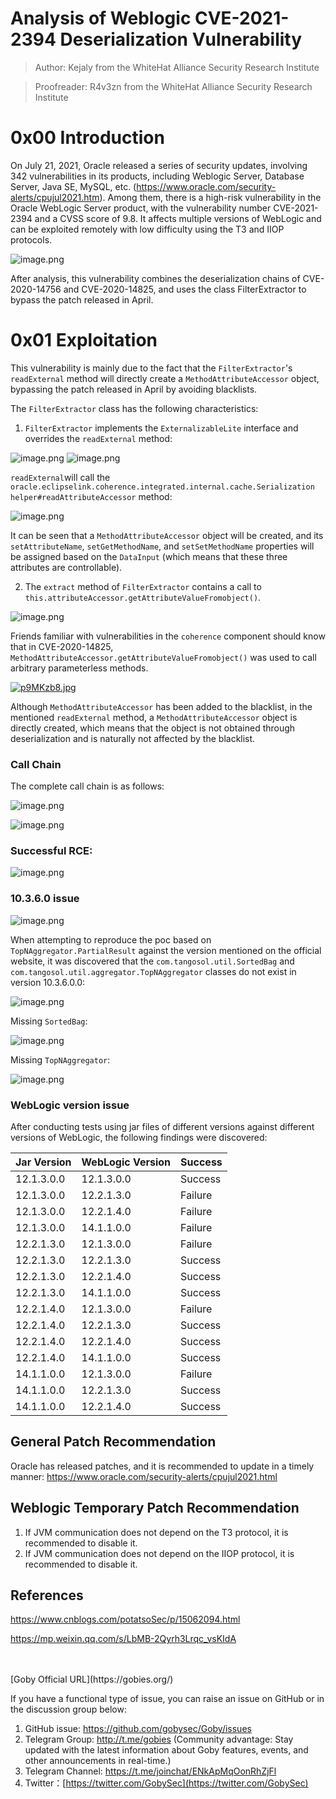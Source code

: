 # Analysis of Weblogic CVE-2021-2394 Deserialization Vulnerability

> Author: Kejaly from the WhiteHat Alliance Security Research Institute

> Proofreader: R4v3zn from the WhiteHat Alliance Security Research Institute



# 0x00 Introduction

On July 21, 2021, Oracle released a series of security updates, involving 342 vulnerabilities in its products, including Weblogic Server, Database Server, Java SE, MySQL, etc. (https://www.oracle.com/security-alerts/cpujul2021.htm). Among them, there is a high-risk vulnerability in the Oracle WebLogic Server product, with the vulnerability number CVE-2021-2394 and a CVSS score of 9.8. It affects multiple versions of WebLogic and can be exploited remotely with low difficulty using the T3 and IIOP protocols.

![image.png](https://nosec.org/avatar/uploads/attach/image/588d7107136814b2d28592ee41997d0f/image.png)

After analysis, this vulnerability combines the deserialization chains of CVE-2020-14756 and CVE-2020-14825, and uses the class FilterExtractor to bypass the patch released in April.



# 0x01 Exploitation

This vulnerability is mainly due to the fact that the `FilterExtractor`'s `readExternal` method will directly create a `MethodAttributeAccessor` object, bypassing the patch released in April by avoiding blacklists.

The `FilterExtractor` class has the following characteristics:

1. `FilterExtractor` implements the `ExternalizableLite` interface and overrides the `readExternal` method:

![image.png](https://nosec.org/avatar/uploads/attach/image/a5ec815429e7047b19abc24d5454bfe1/image.png)
![image.png](https://nosec.org/avatar/uploads/attach/image/92e35044fa1fdc5c886fbbfd64a6e034/image.png)

`readExternal`will call the `oracle.eclipselink.coherence.integrated.internal.cache.Serialization helper#readAttributeAccessor` method:

![image.png](https://nosec.org/avatar/uploads/attach/image/a3347494d9c310870b65ff908562703d/image.png)

It can be seen that a `MethodAttributeAccessor` object will be created, and its `setAttributeName`, `setGetMethodName`, and `setSetMethodName` properties will be assigned based on the `DataInput` (which means that these three attributes are controllable). 

2. The `extract` method of `FilterExtractor` contains a call to `this.attributeAccessor.getAttributeValueFromobject()`.

![image.png](https://nosec.org/avatar/uploads/attach/image/857dfc573931c0eece14ebebd2b15ec4/image.png)

Friends familiar with vulnerabilities in the `coherence` component should know that in CVE-2020-14825, `MethodAttributeAccessor.getAttributeValueFromobject()` was used to call arbitrary parameterless methods.

[![p9MKzb8.jpg](https://s1.ax1x.com/2023/04/26/p9MKzb8.jpg)](https://imgse.com/i/p9MKzb8)

Although `MethodAttributeAccessor` has been added to the blacklist, in the mentioned `readExternal` method, a `MethodAttributeAccessor` object is directly created, which means that the object is not obtained through deserialization and is naturally not affected by the blacklist.



### Call Chain

The complete call chain is as follows:

![image.png](https://nosec.org/avatar/uploads/attach/image/e617a121ece464acfdf3cc03a851ad09/image.png)

![image.png](https://nosec.org/avatar/uploads/attach/image/430b714a576dfa37ba861582d2d71db8/image.png)

### Successful RCE:

![image.png](https://nosec.org/avatar/uploads/attach/image/578d59954737bfa4d72e8c7f333c8699/image.png)

### 10.3.6.0 issue

![image.png](https://nosec.org/avatar/uploads/attach/image/4caebc31550469e980d6f63d23091626/image.png)

When attempting to reproduce the poc based on `TopNAggregator.PartialResult` against the version mentioned on the official website, it was discovered that the `com.tangosol.util.SortedBag` and `com.tangosol.util.aggregator.TopNAggregator` classes do not exist in version 10.3.6.0.0:

![image.png](https://nosec.org/avatar/uploads/attach/image/e4f3d61c9e11e48ab2f2a6d93114553d/image.png)

Missing `SortedBag`:

![image.png](https://nosec.org/avatar/uploads/attach/image/ac40e7e7ea83480f0d4c91a63148ac3a/image.png)

Missing `TopNAggregator`:

![image.png](https://nosec.org/avatar/uploads/attach/image/14f575f596621bdae815465594e50bbb/image.png)

### WebLogic version issue

After conducting tests using jar files of different versions against different versions of WebLogic, the following findings were discovered:

| Jar Version | WebLogic Version | Success |
| :---------- | :--------------- | :------ |
| 12.1.3.0.0  | 12.1.3.0.0       | Success |
| 12.1.3.0.0  | 12.2.1.3.0       | Failure |
| 12.1.3.0.0  | 12.2.1.4.0       | Failure |
| 12.1.3.0.0  | 14.1.1.0.0       | Failure |
| 12.2.1.3.0  | 12.1.3.0.0       | Failure |
| 12.2.1.3.0  | 12.2.1.3.0       | Success |
| 12.2.1.3.0  | 12.2.1.4.0       | Success |
| 12.2.1.3.0  | 14.1.1.0.0       | Success |
| 12.2.1.4.0  | 12.1.3.0.0       | Failure |
| 12.2.1.4.0  | 12.2.1.3.0       | Success |
| 12.2.1.4.0  | 12.2.1.4.0       | Success |
| 12.2.1.4.0  | 14.1.1.0.0       | Success |
| 14.1.1.0.0  | 12.1.3.0.0       | Failure |
| 14.1.1.0.0  | 12.2.1.3.0       | Success |
| 14.1.1.0.0  | 12.2.1.4.0       | Success |

## General Patch Recommendation

Oracle has released patches, and it is recommended to update in a timely manner: https://www.oracle.com/security-alerts/cpujul2021.html

## Weblogic Temporary Patch Recommendation

1. If JVM communication does not depend on the T3 protocol, it is recommended to disable it.
2. If JVM communication does not depend on the IIOP protocol, it is recommended to disable it.

## References

https://www.cnblogs.com/potatsoSec/p/15062094.html

https://mp.weixin.qq.com/s/LbMB-2Qyrh3Lrqc_vsKIdA


<br/>

<br/>
[Goby Official URL](https://gobies.org/)

If you have a functional type of issue, you can raise an issue on GitHub or in the discussion group below:

1. GitHub issue: https://github.com/gobysec/Goby/issues
2. Telegram Group: http://t.me/gobies (Community advantage: Stay updated with the latest information about Goby features, events, and other announcements in real-time.) 
3. Telegram Channel: https://t.me/joinchat/ENkApMqOonRhZjFl 
4. Twitter：[https://twitter.com/GobySec](https://twitter.com/GobySec)
